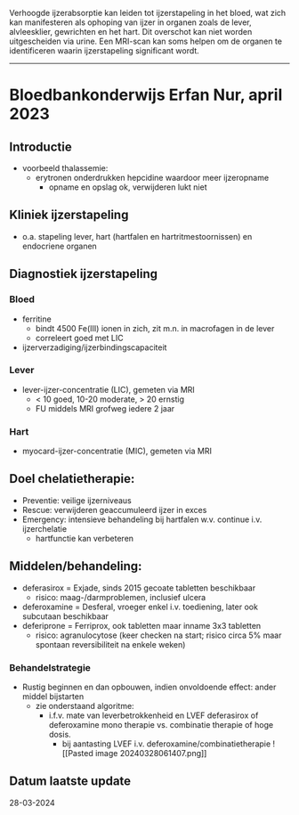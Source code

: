 Verhoogde ijzerabsorptie kan leiden tot ijzerstapeling in het bloed, wat zich kan manifesteren als ophoping van ijzer in organen zoals de lever, alvleesklier, gewrichten en het hart. Dit overschot kan niet worden uitgescheiden via urine. Een MRI-scan kan soms helpen om de organen te identificeren waarin ijzerstapeling significant wordt.
___
# Bloedbankonderwijs Erfan Nur, april 2023
## Introductie
- voorbeeld thalassemie:
	- erytronen onderdrukken hepcidine waardoor meer ijzeropname
		- opname en opslag ok, verwijderen lukt niet
## Kliniek ijzerstapeling
- o.a. stapeling lever, hart (hartfalen en hartritmestoornissen) en endocriene organen
## Diagnostiek ijzerstapeling
### Bloed
- ferritine
	- bindt 4500 Fe(III) ionen in zich, zit m.n. in macrofagen in de lever
	- correleert goed met LIC
- ijzerverzadiging/ijzerbindingscapaciteit
### Lever
- lever-ijzer-concentratie (LIC), gemeten via MRI
	- \< 10 goed, 10-20 moderate, > 20 ernstig
	- FU middels MRI grofweg iedere 2 jaar
### Hart
- myocard-ijzer-concentratie (MIC), gemeten via MRI
## Doel chelatietherapie:
- Preventie: veilige ijzerniveaus
- Rescue: verwijderen geaccumuleerd ijzer in exces
- Emergency: intensieve behandeling bij hartfalen w.v. continue i.v. ijzerchelatie
	- hartfunctie kan verbeteren
## Middelen/behandeling:
-  deferasirox = Exjade, sinds 2015 gecoate tabletten beschikbaar
	- risico: maag-/darmproblemen, inclusief ulcera
- deferoxamine = Desferal, vroeger enkel i.v. toediening, later ook subcutaan beschikbaar
- deferiprone = Ferriprox, ook tabletten maar inname 3x3 tabletten
	- risico: agranulocytose (keer checken na start; risico circa 5% maar spontaan reversibiliteit na enkele weken)
### Behandelstrategie
- Rustig beginnen en dan opbouwen, indien onvoldoende effect: ander middel bijstarten
	- zie onderstaand algoritme:
		- i.f.v. mate van leverbetrokkenheid en LVEF deferasirox of deferoxamine mono therapie vs. combinatie therapie of hoge dosis. 
			- bij aantasting LVEF i.v. deferoxamine/combinatietherapie
![[Pasted image 20240328061407.png]]
## Datum laatste update
28-03-2024